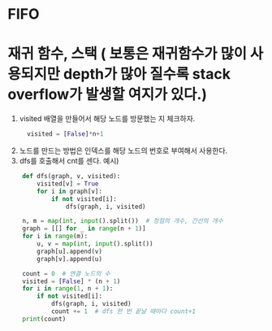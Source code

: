 # FIFO 
# 재귀 함수, 스택 ( 보통은 재귀함수가 많이 사용되지만 depth가 많아 질수록 stack overflow가 발생할 여지가 있다.)


1. visited 배열을 만들어서 해당 노드를 방문했는 지 체크하자.
   ```python
     visited = [False]*n+1 
   ```
2. 노드를 만드는 방법은 인덱스를 해당 노드의 번호로 부여해서 사용한다.
3. dfs를 호출해서 cnt를 센다.
예시) 
```python
    def dfs(graph, v, visited):
        visited[v] = True
        for i in graph[v]:
            if not visited[i]:
                dfs(graph, i, visited)

    n, m = map(int, input().split())  # 정점의 개수, 간선의 개수
    graph = [[] for _ in range(n + 1)]
    for i in range(m):
        u, v = map(int, input().split())
        graph[u].append(v)
        graph[v].append(u)

    count = 0  # 연결 노드의 수
    visited = [False] * (n + 1)
    for i in range(1, n + 1):
        if not visited[i]:
            dfs(graph, i, visited)
            count += 1  # dfs 한 번 끝날 때마다 count+1
    print(count)
```
